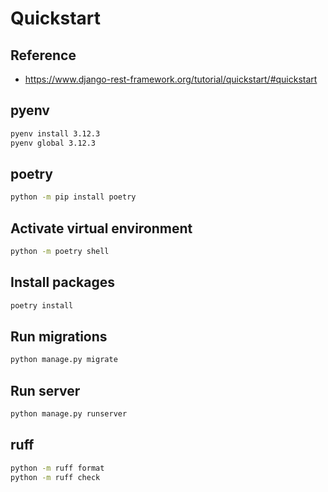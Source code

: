 # Quickstart

## Reference

- https://www.django-rest-framework.org/tutorial/quickstart/#quickstart

## pyenv

```sh
pyenv install 3.12.3
pyenv global 3.12.3
```

## poetry

```sh
python -m pip install poetry
```

## Activate virtual environment

```sh
python -m poetry shell
```

## Install packages

```sh
poetry install
```

## Run migrations

```sh
python manage.py migrate
```

## Run server

```sh
python manage.py runserver
```

## ruff

```sh
python -m ruff format
python -m ruff check
```
